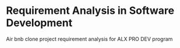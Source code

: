 # Requirement Analysis in Software Development
Air bnb clone project requirement analysis for ALX PRO DEV program
